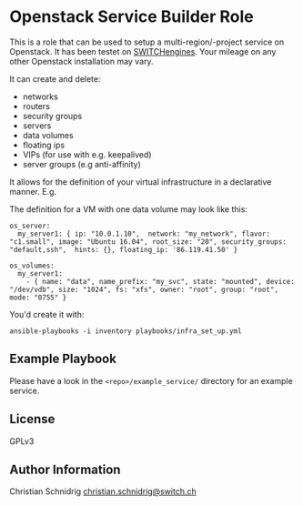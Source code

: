 Openstack Service Builder Role
=========

This is a role that can be used to setup a multi-region/-project service
 on Openstack. It has been testet on 
 [SWITCHengines](https://www.switch.ch/de/engines/). 
 Your mileage on any other Openstack installation may vary. 

It can create and delete:
- networks 
- routers
- security groups
- servers
- data volumes 
- floating ips
- VIPs (for use with e.g. keepalived)
- server groups (e.g anti-affinity)

It allows for the definition of your virtual infrastructure in a declarative manner. E.g.

The definition for a VM with one data volume may look like this:

    os_server:
      my_server1: { ip: "10.0.1.10",  network: "my_network", flavor: "c1.small", image: "Ubuntu 16.04", root_size: "20", security_groups: "default,ssh",  hints: {}, floating_ip: '86.119.41.50' }
 
    os_volumes:
      my_server1:
        - { name: "data", name_prefix: "my_svc", state: "mounted", device: "/dev/vdb", size: "1024", fs: "xfs", owner: "root", group: "root", mode: "0755" }


You'd create it with:

    ansible-playbooks -i inventory playbooks/infra_set_up.yml


Example Playbook
----------------

Please have a look in the `<repo>/example_service/` directory for an example service.


License
-------

GPLv3

Author Information
------------------

Christian Schnidrig <christian.schnidrig@switch.ch>